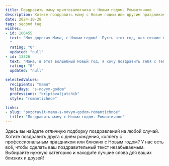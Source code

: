 ```yaml
---
title: Поздравить маму криптовалютчика с Новым годом. Романтичное
description: Хотите поздравить маму с Новым годом или другим праздником? Наш ИИ создаст незабываемое поздравление, а вы обязательно выделитесь среди других.  
date: 2024-10-28
tags: second tag
wishes:
- id: 106455
  text: "Моя дорогая Мама, с Новым годом!  Пусть этот год, как сияние первой звезды на новогоднем небе, озарит твою жизнь светом, теплом и  нежностью.  Пусть все твои надежды исполнятся, а сердце будет переполнено любовью и счастьем,  ярче, чем  самая блестящая криптовалюта.  Знай, что моя любовь к тебе — самая ценная и  бесконечная  монета в моём мире.  С Новым годом!
  "
  rating: "0"
  updated: "null"
- id: 13326
  text: "Мама, в этот волшебный Новый год, я хочу поздравить тебя с теплом сердца и любовью, которые ты всегда даришь нам. Ты моя опора и надежда, мой свет в этом мире криптовалютных волн. Пусть каждый новый день приносит тебе радость и успех, как каждая новая монета находит свой путь к свету. Ты всегда была и будешь моим самым дорогим человеком. С Новым годом, мама, с любовью и благодарностью!"
  rating: "0"
  updated: "null"

selectedValues:
  recipients: "mamu"
  holidays: "s-novym-godom"
  professions: "kriptovaljutchik"
  style: "romantichnoe"

links:
- slug: "pozdravit-mamu-s-novym-godom-romantichnoe"
  title: "Поздравить маму с Новым годом. Романтичное"
---
```


Здесь вы найдете отличную подборку поздравлений на любой случай.
Хотите поздравить друга с днём рождения, коллегу с профессиональным праздником или близких с Новым годом? У нас есть всё, чтобы сделать ваш поздравительный текст незабываемым. Выбирайте нужную категорию и находите лучшие слова для ваших близких и друзей!
